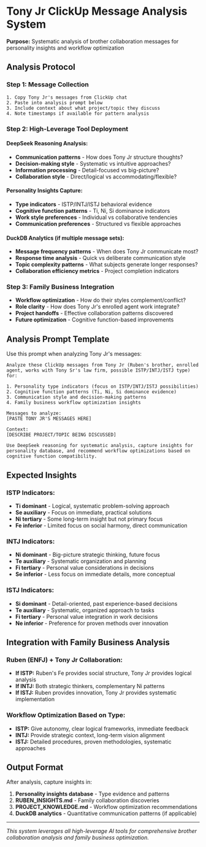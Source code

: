 # Tony Jr ClickUp Message Analysis System
**Purpose:** Systematic analysis of brother collaboration messages for personality insights and workflow optimization

## **Analysis Protocol**

### **Step 1: Message Collection**
```
1. Copy Tony Jr's messages from ClickUp chat
2. Paste into analysis prompt below
3. Include context about what project/topic they discuss
4. Note timestamps if available for pattern analysis
```

### **Step 2: High-Leverage Tool Deployment**

#### **DeepSeek Reasoning Analysis:**
- **Communication patterns** - How does Tony Jr structure thoughts?
- **Decision-making style** - Systematic vs intuitive approaches?
- **Information processing** - Detail-focused vs big-picture?
- **Collaboration style** - Direct/logical vs accommodating/flexible?

#### **Personality Insights Capture:**
- **Type indicators** - ISTP/INTJ/ISTJ behavioral evidence
- **Cognitive function patterns** - Ti, Ni, Si dominance indicators
- **Work style preferences** - Individual vs collaborative tendencies
- **Communication preferences** - Structured vs flexible approaches

#### **DuckDB Analytics (if multiple message sets):**
- **Message frequency patterns** - When does Tony Jr communicate most?
- **Response time analysis** - Quick vs deliberate communication style
- **Topic complexity patterns** - What subjects generate longer responses?
- **Collaboration efficiency metrics** - Project completion indicators

### **Step 3: Family Business Integration**
- **Workflow optimization** - How do their styles complement/conflict?
- **Role clarity** - How does Tony Jr's enrolled agent work integrate?
- **Project handoffs** - Effective collaboration patterns discovered
- **Future optimization** - Cognitive function-based improvements

## **Analysis Prompt Template**

Use this prompt when analyzing Tony Jr's messages:

```
Analyze these ClickUp messages from Tony Jr (Ruben's brother, enrolled agent, works with Tony Sr's law firm, possible ISTP/INTJ/ISTJ type) for:

1. Personality type indicators (focus on ISTP/INTJ/ISTJ possibilities)
2. Cognitive function patterns (Ti, Ni, Si dominance evidence)  
3. Communication style and decision-making patterns
4. Family business workflow optimization insights

Messages to analyze:
[PASTE TONY JR'S MESSAGES HERE]

Context: 
[DESCRIBE PROJECT/TOPIC BEING DISCUSSED]

Use DeepSeek reasoning for systematic analysis, capture insights for personality database, and recommend workflow optimizations based on cognitive function compatibility.
```

## **Expected Insights**

### **ISTP Indicators:**
- **Ti dominant** - Logical, systematic problem-solving approach
- **Se auxiliary** - Focus on immediate, practical solutions
- **Ni tertiary** - Some long-term insight but not primary focus
- **Fe inferior** - Limited focus on social harmony, direct communication

### **INTJ Indicators:**
- **Ni dominant** - Big-picture strategic thinking, future focus
- **Te auxiliary** - Systematic organization and planning
- **Fi tertiary** - Personal value considerations in decisions
- **Se inferior** - Less focus on immediate details, more conceptual

### **ISTJ Indicators:**
- **Si dominant** - Detail-oriented, past experience-based decisions
- **Te auxiliary** - Systematic, organized approach to tasks
- **Fi tertiary** - Personal value integration in work decisions
- **Ne inferior** - Preference for proven methods over innovation

## **Integration with Family Business Analysis**

### **Ruben (ENFJ) + Tony Jr Collaboration:**
- **If ISTP:** Ruben's Fe provides social structure, Tony Jr provides logical analysis
- **If INTJ:** Both strategic thinkers, complementary Ni patterns
- **If ISTJ:** Ruben provides innovation, Tony Jr provides systematic implementation

### **Workflow Optimization Based on Type:**
- **ISTP:** Give autonomy, clear logical frameworks, immediate feedback
- **INTJ:** Provide strategic context, long-term vision alignment
- **ISTJ:** Detailed procedures, proven methodologies, systematic approaches

## **Output Format**

After analysis, capture insights in:
1. **Personality insights database** - Type evidence and patterns
2. **RUBEN_INSIGHTS.md** - Family collaboration discoveries  
3. **PROJECT_KNOWLEDGE.md** - Workflow optimization recommendations
4. **DuckDB analytics** - Quantitative communication patterns (if applicable)

---
*This system leverages all high-leverage AI tools for comprehensive brother collaboration analysis and family business optimization.*
